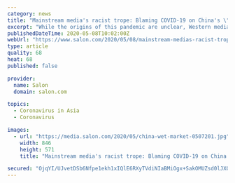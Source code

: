 ```yaml
---
category: news
title: "Mainstream media's racist trope: Blaming COVID-19 on China's \"wet markets\""
excerpt: "While the origins of this pandemic are unclear, Western media coverage of \"wet markets\" has been ignorant or worse"
publishedDateTime: 2020-05-08T10:02:00Z
webUrl: "https://www.salon.com/2020/05/08/mainstream-medias-racist-trope-blaming-covid-19-on-chinas-wet-markets_partner/"
type: article
quality: 68
heat: 68
published: false

provider:
  name: Salon
  domain: salon.com

topics:
  - Coronavirus in Asia
  - Coronavirus

images:
  - url: "https://media.salon.com/2020/05/china-wet-market-0507201.jpg"
    width: 846
    height: 571
    title: "Mainstream media's racist trope: Blaming COVID-19 on China's \"wet markets\""

secured: "OjqYI/UJvetDSb6Nfpe1ekh1xIQlE6RXyTVdiNIaBMiOgx+SakOMUZsd0lJXQz5zCd+p6xsWtHlVzg5z3ezKFZHhDigTrNg7fZFR4ZvcX4vv5mjDyyfEXJRN36F5Ih/g92cX6wlIAbGUhL+0Eb9ttFQyAFSprhBszEqC2EqiuiRgRLs8jG2wz8eNYiKrckzMkJJys4y3/XB5eMvKNaxJnoHxUEKzonBFzyeYmjGGCkvXTRmHxmnvxhCC1xo2hEdAYwyAPIILOZW+vThpGovoiOSDMOOnkPPCz8FuLdcZH4foua6itS5jZvmfwE2rTu2L;Z+9opyEKYBLu2nAhupiZgA=="
---
```


